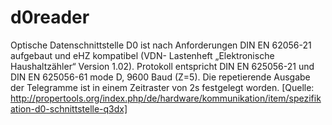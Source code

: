 d0reader
========

Optische Datenschnittstelle D0 ist nach Anforderungen DIN EN 62056-21 aufgebaut und eHZ kompatibel (VDN- Lastenheft „Elektronische Haushaltzähler“ Version 1.02). Protokoll entspricht DIN EN 625056-21 und DIN EN 625056-61 mode D, 9600 Baud (Z=5). Die repetierende Ausgabe der Telegramme ist in einem Zeitraster von 2s festgelegt worden. [Quelle: http://propertools.org/index.php/de/hardware/kommunikation/item/spezifikation-d0-schnittstelle-q3dx]
